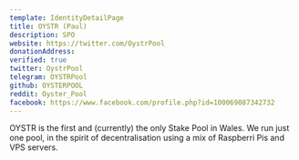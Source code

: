 ```yaml
---
template: IdentityDetailPage
title: OYSTR (Paul)
description: SPO
website: https://twitter.com/OystrPool
donationAddress:
verified: true
twitter: OystrPool
telegram: OYSTRPool
github: OYSTERPOOL
reddit: Oyster_Pool
facebook: https://www.facebook.com/profile.php?id=100069087342732
---
```


OYSTR is the first and (currently) the only Stake Pool in Wales. We run just one pool, in the spirit of decentralisation using a mix of Raspberri Pis and VPS servers.
